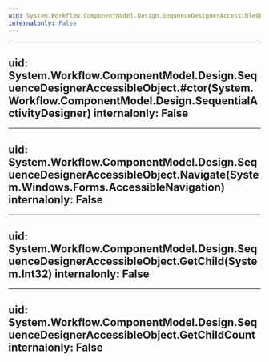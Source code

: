 ```yaml
---
uid: System.Workflow.ComponentModel.Design.SequenceDesignerAccessibleObject
internalonly: False
---
```


---
uid: System.Workflow.ComponentModel.Design.SequenceDesignerAccessibleObject.#ctor(System.Workflow.ComponentModel.Design.SequentialActivityDesigner)
internalonly: False
---

---
uid: System.Workflow.ComponentModel.Design.SequenceDesignerAccessibleObject.Navigate(System.Windows.Forms.AccessibleNavigation)
internalonly: False
---

---
uid: System.Workflow.ComponentModel.Design.SequenceDesignerAccessibleObject.GetChild(System.Int32)
internalonly: False
---

---
uid: System.Workflow.ComponentModel.Design.SequenceDesignerAccessibleObject.GetChildCount
internalonly: False
---
